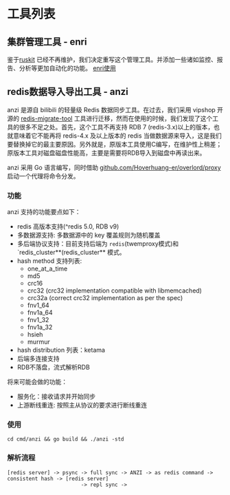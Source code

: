 # 工具列表

## 集群管理工具 - enri

鉴于[ruskit](https://github.com/eleme/ruskit) 已经不再维护，我们决定重写这个管理工具。并添加一些诸如监控、报告、分析等更加自动化的功能。
[enri使用](enri.md)

## redis数据导入导出工具 - anzi

anzi 是源自 bilibili 的轻量级 Redis 数据同步工具。在过去，我们采用 vipshop 开源的 [redis-migrate-tool](https://github.com/vipshop/redis-migrate-tool) 工具进行迁移，然而在使用的时候，我们发现了这个工具的很多不足之处。首先，这个工具不再支持 RDB 7 (redis-3.x)以上的版本，也就意味着它不能再将 redis-4.x 及以上版本的 redis 当做数据源来导入，这是我们要替换掉它的最主要原因。另外就是，原版本工具使用C编写，在维护性上稍差；原版本工具对磁盘磁盘性能高，主要是需要将RDB导入到磁盘中再读出来。

anzi 采用 Go 语言编写，同时借助 [github.com/Hoverhuang-er/overlord/proxy](https://github.com/bilibili/github.com/Hoverhuang-er/overlord/blob/master/doc/wiki-cn/proxy.md) 启动一个代理将命令分发。

### 功能

anzi 支持的功能要点如下：

* redis 高版本支持(^redis 5.0, RDB v9)
* 多数据源支持: 多数据源中的 key 覆盖规则为随机覆盖
* 多后端协议支持：目前支持后端为 `redis`(twemproxy模式)和 `redis_cluster**(redis_cluster** 模式。
* hash method 支持列表:
  * one_at_a_time
  * md5
  * crc16
  * crc32 (crc32 implementation compatible with libmemcached)
  * crc32a (correct crc32 implementation as per the spec)
  * fnv1_64
  * fnv1a_64
  * fnv1_32
  * fnv1a_32
  * hsieh
  * murmur
* hash distribution 列表：ketama
* 后端多连接支持
* RDB不落盘，流式解析RDB

将来可能会做的功能：

* 服务化：接收请求并开始同步
* 上游断线重连: 按照主从协议的要求进行断线重连

### 使用

```
cd cmd/anzi && go build && ./anzi -std
```

### 解析流程

```
[redis server] -> psync -> full sync -> ANZI -> as redis command -> consistent hash -> [redis server]
                        -> repl sync ->
```
